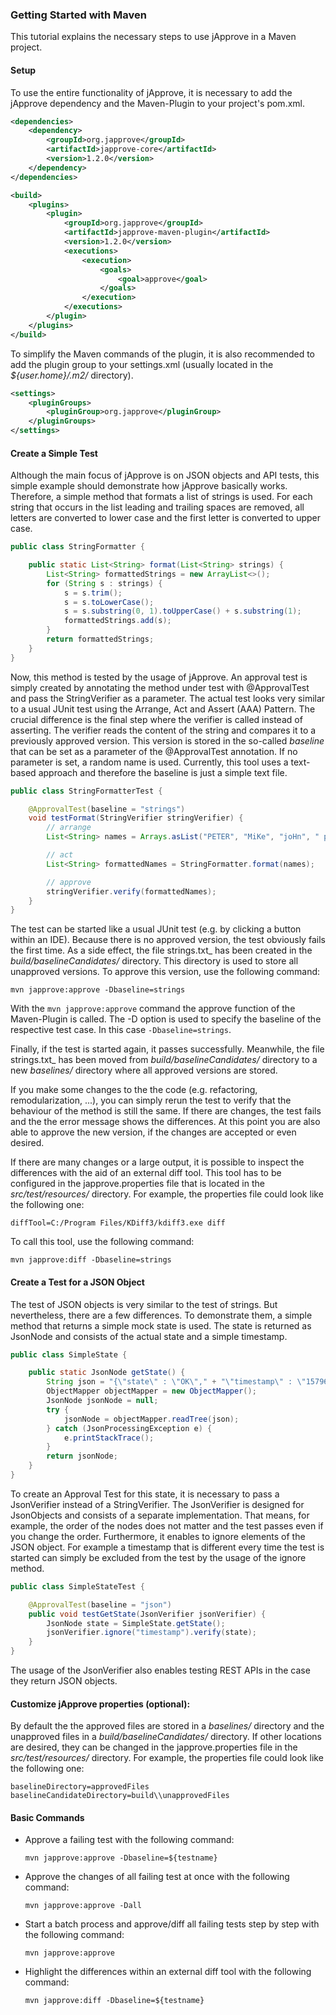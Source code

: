 ### Getting Started with Maven

This tutorial explains the necessary steps to use jApprove in a Maven project.

#### Setup

To use the entire functionality of jApprove, it is necessary to add the jApprove dependency and the Maven-Plugin to your project's pom.xml.
  
```xml
<dependencies>
    <dependency>
        <groupId>org.japprove</groupId>
        <artifactId>japprove-core</artifactId>
        <version>1.2.0</version>
    </dependency>
</dependencies>
```

```xml
<build>
    <plugins>
        <plugin>
            <groupId>org.japprove</groupId>
            <artifactId>japprove-maven-plugin</artifactId>
            <version>1.2.0</version>
            <executions>
                <execution>
                    <goals>
                        <goal>approve</goal>
                    </goals>
                </execution>
            </executions>
        </plugin>
    </plugins>
</build>
```
   
To simplify the Maven commands of the plugin, it is also recommended to add the plugin group to your settings.xml (usually located in the _${user.home}/.m2/_ directory).

```xml
<settings>
    <pluginGroups>
        <pluginGroup>org.japprove</pluginGroup>
    </pluginGroups>
</settings>
```


#### Create a Simple Test

Although the main focus of jApprove is on JSON objects and API tests, this simple example should demonstrate how jApprove basically works. Therefore, a simple method that formats a list of strings is used. For each string that occurs in the list leading and trailing spaces are removed, all letters are converted to lower case and the first letter is converted to upper case.

```java
public class StringFormatter {

    public static List<String> format(List<String> strings) {
        List<String> formattedStrings = new ArrayList<>();
        for (String s : strings) {
            s = s.trim();
            s = s.toLowerCase();
            s = s.substring(0, 1).toUpperCase() + s.substring(1);
            formattedStrings.add(s);
        }
        return formattedStrings;
    }
}
```

Now, this method is tested by the usage of jApprove. An approval test is simply created by annotating the method under test with @ApprovalTest and pass the StringVerifier as a parameter. The actual test looks very similar to a usual JUnit test using the Arrange, Act and Assert (AAA) Pattern. The crucial difference is the final step where the verifier is called instead of asserting. The verifier reads the content of the string and compares it to a previously approved version. This version is stored in the so-called _baseline_ that can be set as a parameter of the @ApprovalTest annotation. If no parameter is set, a random name is used. Currently, this tool uses a text-based approach and therefore the baseline is just a simple text file.

```java
public class StringFormatterTest {

    @ApprovalTest(baseline = "strings")
    void testFormat(StringVerifier stringVerifier) {
        // arrange
        List<String> names = Arrays.asList("PETER", "MiKe", "joHn", " pAuL ");

        // act
        List<String> formattedNames = StringFormatter.format(names);

        // approve
        stringVerifier.verify(formattedNames);
    }
}
```

The test can be started like a usual JUnit test (e.g. by clicking a button within an IDE). Because there is no approved version, the test obviously fails the first time. As a side effect, the file strings.txt_ has been created in the _build/baselineCandidates/_ directory. This directory is used to store all unapproved versions. To approve this version, use the following command: 

`mvn japprove:approve -Dbaseline=strings`

With the `mvn japprove:approve` command the approve function of the Maven-Plugin is called. The -D option is used to specify the baseline of the respective test case. In this case `-Dbaseline=strings`. 

Finally, if the test is started again, it passes successfully. Meanwhile, the file strings.txt_ has been moved from _build/baselineCandidates/_ directory to a new _baselines/_ directory where all approved versions are stored.

If you make some changes to the the code (e.g. refactoring, remodularization, ...), you can simply rerun the test to verify that the behaviour of the method is still the same. If there are changes, the test fails and the the error message shows the differences. At this point you are also able to approve the new version, if the changes are accepted or even desired.

If there are many changes or a large output, it is possible to inspect the differences with the aid of an external diff tool. This tool has to be configured in the japprove.properties file that is located in the _src/test/resources/_ directory. For example, the properties file could look like the following one:
	
```
diffTool=C:/Program Files/KDiff3/kdiff3.exe diff
```

To call this tool, use the following command: 

`mvn japprove:diff -Dbaseline=strings`


#### Create a Test for a JSON Object

The test of JSON objects is very similar to the test of strings. But nevertheless, there are a few differences. To demonstrate them, a simple method that returns a simple mock state is used. The state is returned as JsonNode and consists of the actual state and a simple timestamp.

```java
public class SimpleState {

    public static JsonNode getState() {
        String json = "{\"state\" : \"OK\"," + "\"timestamp\" : \"1579622991\"}";
        ObjectMapper objectMapper = new ObjectMapper();
        JsonNode jsonNode = null;
        try {
            jsonNode = objectMapper.readTree(json);
        } catch (JsonProcessingException e) {
            e.printStackTrace();
        }
        return jsonNode;
    }
}
```

To create an Approval Test for this state, it is necessary to pass a JsonVerifier instead of a StringVerifier. The JsonVerifier is designed for JsonObjects and consists of a separate implementation. That means, for example, the order of the nodes does not matter and the test passes even if you change the order. Furthermore, it enables to ignore elements of the JSON object. For example a timestamp that is different every time the test is started can simply be excluded from the test by the usage of the ignore method.

```java
public class SimpleStateTest {

    @ApprovalTest(baseline = "json")
    public void testGetState(JsonVerifier jsonVerifier) {
        JsonNode state = SimpleState.getState();
        jsonVerifier.ignore("timestamp").verify(state);
    }
}
```

The usage of the JsonVerifier also enables testing REST APIs in the case they return JSON objects. 


#### Customize jApprove properties (optional):

By default the the approved files are stored in a _baselines/_ directory and the unapproved files in a _build/baselineCandidates/_ directory. If other locations are desired, they can be changed in the japprove.properties file in the _src/test/resources/_ directory. For example, the properties file could look like the following one:
	
```
baselineDirectory=approvedFiles
baselineCandidateDirectory=build\\unapprovedFiles
```


#### Basic Commands   

* Approve a failing test with the following command: 
 
	`mvn japprove:approve -Dbaseline=${testname}`
	
* Approve the changes of all failing test at once with the following command:

   `mvn japprove:approve -Dall`

* Start a batch process and approve/diff all failing tests step by step with the following command:

	`mvn japprove:approve`   
	
* Highlight the differences within an external diff tool with the following command: 
 
	`mvn japprove:diff -Dbaseline=${testname}`	

	
  
